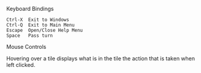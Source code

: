 Keyboard Bindings

    Ctrl-X  Exit to Windows
    Ctrl-Q  Exit to Main Menu
    Escape  Open/Close Help Menu
    Space   Pass turn

Mouse Controls

Hovering over a tile displays what is in the tile the action that is taken when left clicked.
